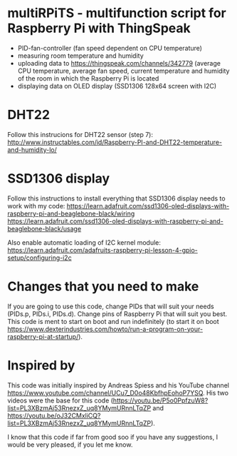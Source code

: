 # multiRPiTS - multifunction script for Raspberry Pi with ThingSpeak
- PID-fan-controller (fan speed dependent on CPU temperature)
- measuring room temperature and humidity
- uploading data to https://thingspeak.com/channels/342779 (average CPU temperature, average fan speed, current temperature and humidity of the room in which the Raspberry Pi is located
- displaying data on OLED display (SSD1306 128x64 screen with I2C)

# DHT22
Follow this instrucions for DHT22 sensor (step 7):
http://www.instructables.com/id/Raspberry-PI-and-DHT22-temperature-and-humidity-lo/

# SSD1306 display
Follow this instructions to install everything that SSD1306 display needs to work with my code:
https://learn.adafruit.com/ssd1306-oled-displays-with-raspberry-pi-and-beaglebone-black/wiring
https://learn.adafruit.com/ssd1306-oled-displays-with-raspberry-pi-and-beaglebone-black/usage

Also enable automatic loading of I2C kernel module:
https://learn.adafruit.com/adafruits-raspberry-pi-lesson-4-gpio-setup/configuring-i2c

# Changes that you need to make
If you are going to use this code, change PIDs that will suit your needs (PIDs.p, PIDs.i, PIDs.d).
Change pins of Raspberry Pi that will suit you best.
This code is ment to start on boot and run indefinitely (to start it on boot https://www.dexterindustries.com/howto/run-a-program-on-your-raspberry-pi-at-startup/).

# Inspired by
This code was initially inspired by Andreas Spiess and his YouTube channel https://www.youtube.com/channel/UCu7_D0o48KbfhpEohoP7YSQ.
His two videos were the base for this code (https://youtu.be/P5o0PpfzuW8?list=PL3XBzmAj53RnezxZ_uq8YMymURnnLTqZP and https://youtu.be/oJ32CMxliCQ?list=PL3XBzmAj53RnezxZ_uq8YMymURnnLTqZP).

I know that this code if far from good soo if you have any suggestions, I would be very pleased, if you let me know.
